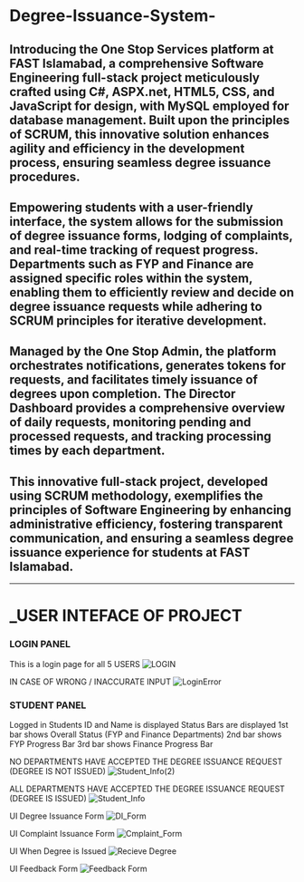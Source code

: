 # Degree-Issuance-System-
## Introducing the One Stop Services platform at FAST Islamabad, a comprehensive Software Engineering full-stack project meticulously crafted using C#, ASPX.net, HTML5, CSS, and JavaScript for design, with MySQL employed for database management. Built upon the principles of SCRUM, this innovative solution enhances agility and efficiency in the development process, ensuring seamless degree issuance procedures.

## Empowering students with a user-friendly interface, the system allows for the submission of degree issuance forms, lodging of complaints, and real-time tracking of request progress. Departments such as FYP and Finance are assigned specific roles within the system, enabling them to efficiently review and decide on degree issuance requests while adhering to SCRUM principles for iterative development.

## Managed by the One Stop Admin, the platform orchestrates notifications, generates tokens for requests, and facilitates timely issuance of degrees upon completion. The Director Dashboard provides a comprehensive overview of daily requests, monitoring pending and processed requests, and tracking processing times by each department.

## This innovative full-stack project, developed using SCRUM methodology, exemplifies the principles of Software Engineering by enhancing administrative efficiency, fostering transparent communication, and ensuring a seamless degree issuance experience for students at FAST Islamabad.

_______________________________________________________________________________________________________________________________________________________________________________________________________________________
  #      _______________________________________________________________________________USER INTEFACE OF PROJECT______________________________________________________________________________ 


### LOGIN PANEL

This is a login page for all 5 USERS
![LOGIN](https://github.com/TayyabSohail/Degree-Issuance-Management-System-/assets/129260556/7a13ef91-b9d0-485d-85d2-6f0c6d907d0a)


IN CASE OF WRONG / INACCURATE INPUT
![LoginError](https://github.com/TayyabSohail/Degree-Issuance-Management-System-/assets/129260556/7480559e-7f03-42f1-a68c-ec8b7232bfcc)


### STUDENT PANEL


Logged in Students ID and Name is displayed
Status Bars are displayed
1st bar shows Overall Status (FYP and Finance Departments)
2nd bar shows FYP Progress Bar
3rd bar shows Finance Progress Bar


NO DEPARTMENTS HAVE ACCEPTED THE DEGREE ISSUANCE REQUEST (DEGREE IS NOT ISSUED)
![Student_Info(2)](https://github.com/TayyabSohail/Degree-Issuance-Management-System-/assets/129260556/5b486b74-a894-4413-b23e-46829e69f2c4)


ALL DEPARTMENTS HAVE ACCEPTED THE DEGREE ISSUANCE REQUEST (DEGREE IS ISSUED)
![Student_Info](https://github.com/TayyabSohail/Degree-Issuance-Management-System-/assets/129260556/5fe47ab3-74fd-4001-bebe-f9f12847c97d)


UI Degree Issuance Form
![DI_Form](https://github.com/TayyabSohail/Degree-Issuance-Management-System-/assets/129260556/5f46fb4b-9a1a-46a1-a22a-9417a8978c5c)


UI Complaint Issuance Form
![Cmplaint_Form](https://github.com/TayyabSohail/Degree-Issuance-Management-System-/assets/129260556/5dabc20a-f10c-4db6-bb3a-d02d53765b49)


UI When Degree is Issued 
![Recieve Degree](https://github.com/TayyabSohail/Degree-Issuance-Management-System-/assets/129260556/a84b2aeb-1346-4161-8848-7257952eef9a)


UI Feedback Form
![Feedback Form](https://github.com/TayyabSohail/Degree-Issuance-Management-System-/assets/129260556/9ebed20c-be70-4a6d-b549-85ee873e9e37)





